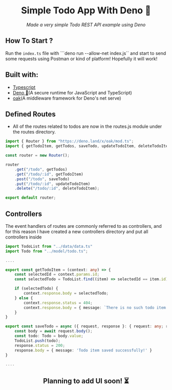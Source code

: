 <div align="center"> 

# Simple Todo App With Deno 🦖
<i>Made a very simple Todo REST API example using Deno</i>

</div>

## How To Start ?

Run the ```index.ts``` file with ```deno run --allow-net index.js`` and start to send some requests using Postman or kind of platform! Hopefully it will work!

## Built with:

- [Typescript](https://www.typescriptlang.org/)
- [Deno 🦖](https://deno.land/)(A secure runtime for JavaScript and TypeScript)
- [oak](https://github.com/oakserver/oak)(A middleware framework for Deno's net serve)

## Defined Routes

- All of the routes related to todos are now in the routes.js module under the routes directory.

```ts
import { Router } from "https://deno.land/x/oak/mod.ts";
import { getTodoItem, getTodos, saveTodo, updateTodoItem, deleteTodoItem } from "../controllers/todos.ts";

const router = new Router();

router
    .get("/todo", getTodos)
    .get("/todo/:id", getTodoItem)
    .post("/todo", saveTodo)
    .put("/todo/:id", updateTodoItem)
    .delete("/todo/:id", deleteTodoItem);

export default router;
```

## Controllers

The event handlers of routes are commonly referred to as controllers, and for this reason I have created a new controllers directory and put all controllers inside

```ts
import TodoList from "../data/data.ts"
import Todo from "../model/todo.ts";

....

export const getTodoItem = (context: any) => {
    const selectedId = context.params.id;
    const selectedTodo = TodoList.find((item) => selectedId == item.id);

    if (selectedTodo) {
        context.response.body = selectedTodo;
    } else {
        context.response.status = 404;
        context.response.body = { message: `There is no such todo item.` }
    }
}

export const saveTodo = async ({ request, response }: { request: any; response: any }) => {
    const body = await request.body();
    const todo: Todo = body.value;
    TodoList.push(todo);
    response.status = 200;
    response.body = { message: 'Todo item saved successfully!' }
}

....

````

<div align="center">

## Planning to add UI soon! ⏳

</div>
